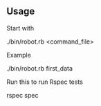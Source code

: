 ## Usage

Start with

  ./bin/robot.rb <command_file>

Example
  
  ./bin/robot.rb first_data

Run this to run Rspec tests
  
  rspec spec


